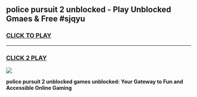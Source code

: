 
## police pursuit 2 unblocked - Play Unblocked Gmaes & Free #sjqyu
<h3>
<a href="https://news.freeplayer.one?title=police_pursuit_2_unblocked&ref=26F">CLICK TO PLAY</a></h3>
<hr>

<h3>
<a href="https://news.freeplayer.one?title=police_pursuit_2_unblocked&ref=26F">CLICK 2 PLAY</a>
  
</h3>

<a href="https://news.freeplayer.one?title=police_pursuit_2_unblocked&ref=26F/"><img src="https://clearcache.store/games.png"></a>


**police pursuit 2 unblocked games unblocked: Your Gateway to Fun and Accessible Online Gaming**
